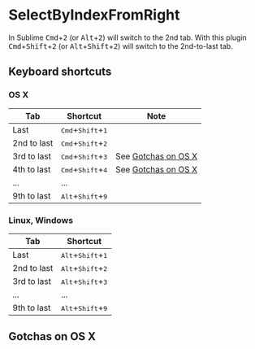 # SelectByIndexFromRight

In Sublime <kbd>Cmd</kbd>+<kbd>2</kbd> (or <kbd>Alt</kbd>+<kbd>2</kbd>) will switch to the 2nd tab. With this plugin <kbd>Cmd</kbd>+<kbd>Shift</kbd>+<kbd>2</kbd> (or <kbd>Alt</kbd>+<kbd>Shift</kbd>+<kbd>2</kbd>) will switch to the 2nd-to-last tab.

## Keyboard shortcuts

### OS X

Tab | Shortcut | Note
----|----------|-----
Last|<kbd>Cmd</kbd>+<kbd>Shift</kbd>+<kbd>1</kbd>
2nd to last|<kbd>Cmd</kbd>+<kbd>Shift</kbd>+<kbd>2</kbd>
3rd to last|<kbd>Cmd</kbd>+<kbd>Shift</kbd>+<kbd>3</kbd>| See [Gotchas on OS X](#gotchas-on-os-x)
4th to last|<kbd>Cmd</kbd>+<kbd>Shift</kbd>+<kbd>4</kbd>| See [Gotchas on OS X](#gotchas-on-os-x)
...|...
9th to last|<kbd>Alt</kbd>+<kbd>Shift</kbd>+<kbd>9</kbd>

### Linux, Windows

Tab | Shortcut
----|---------
Last|<kbd>Alt</kbd>+<kbd>Shift</kbd>+<kbd>1</kbd>
2nd to last|<kbd>Alt</kbd>+<kbd>Shift</kbd>+<kbd>2</kbd>
3rd to last|<kbd>Alt</kbd>+<kbd>Shift</kbd>+<kbd>3</kbd>
...|...
9th to last|<kbd>Alt</kbd>+<kbd>Shift</kbd>+<kbd>9</kbd>

## Gotchas on OS X

